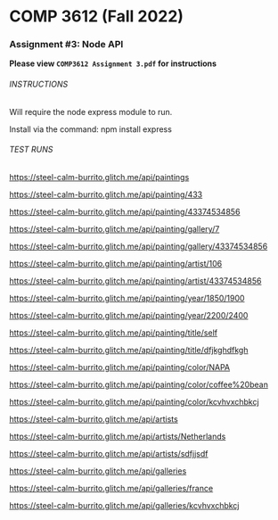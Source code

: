 # COMP 3612 (Fall 2022)
### Assignment #3: Node API

**Please view `COMP3612 Assignment 3.pdf` for instructions**

###### INSTRUCTIONS ######

Will require the node express module to run.

Install via the command: npm install express

###### TEST RUNS ######

https://steel-calm-burrito.glitch.me/api/paintings

https://steel-calm-burrito.glitch.me/api/painting/433

https://steel-calm-burrito.glitch.me/api/painting/43374534856

https://steel-calm-burrito.glitch.me/api/painting/gallery/7

https://steel-calm-burrito.glitch.me/api/painting/gallery/43374534856

https://steel-calm-burrito.glitch.me/api/painting/artist/106

https://steel-calm-burrito.glitch.me/api/painting/artist/43374534856

https://steel-calm-burrito.glitch.me/api/painting/year/1850/1900

https://steel-calm-burrito.glitch.me/api/painting/year/2200/2400

https://steel-calm-burrito.glitch.me/api/painting/title/self

https://steel-calm-burrito.glitch.me/api/painting/title/dfjkghdfkgh

https://steel-calm-burrito.glitch.me/api/painting/color/NAPA

https://steel-calm-burrito.glitch.me/api/painting/color/coffee%20bean

https://steel-calm-burrito.glitch.me/api/painting/color/kcvhvxchbkcj

https://steel-calm-burrito.glitch.me/api/artists

https://steel-calm-burrito.glitch.me/api/artists/Netherlands

https://steel-calm-burrito.glitch.me/api/artists/sdfjjsdf

https://steel-calm-burrito.glitch.me/api/galleries

https://steel-calm-burrito.glitch.me/api/galleries/france

https://steel-calm-burrito.glitch.me/api/galleries/kcvhvxchbkcj

